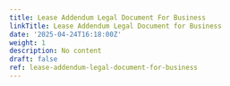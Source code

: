 ```yaml
---
title: Lease Addendum Legal Document For Business
linkTitle: Lease Addendum Legal Document for Business
date: '2025-04-24T16:18:00Z'
weight: 1
description: No content
draft: false
ref: lease-addendum-legal-document-for-business
---
```


